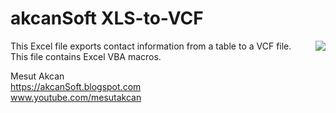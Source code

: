 # akcanSoft XLS-to-VCF
<img align="right"  src="https://1.bp.blogspot.com/-4aoyHryb96Y/Xc_FwMklOhI/AAAAAAACMSY/sHv1hpAWxrMLI05WAa7ZbpHxkkQZPa11ACLcBGAsYHQ/s1600/xlstovcf.png">This Excel file exports contact information from a table to a VCF file.<br/>
This file contains Excel VBA macros.

Mesut Akcan<br/>
https://akcanSoft.blogspot.com <br/>
www.youtube.com/mesutakcan
